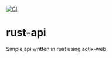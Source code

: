[![CI](https://github.com/mansong1/rust-api/actions/workflows/ci.yml/badge.svg)](https://github.com/mansong1/rust-api/actions/workflows/ci.yml)

# rust-api

Simple api written in rust using actix-web
